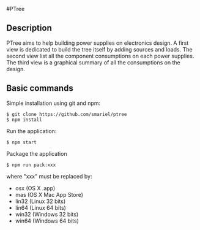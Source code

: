 #PTree
## Description
PTree aims to help building power supplies on electronics design.
A first view is dedicated to build the tree itself by adding sources and loads.
The second view list all the component consumptions on each power supplies.
The third view is a graphical summary of all the consumptions on the design.
##
## Basic commands
Simple installation using git and npm:

    $ git clone https://github.com/smariel/ptree
    $ npm install

Run the application:

    $ npm start

Package the application

    $ npm run pack:xxx

where "xxx" must be replaced by:

 - osx (OS X .app)
 - mas (OS X Mac App Store)
 - lin32 (Linux 32 bits)
 - lin64 (Linux 64 bits)
 - win32 (Windows 32 bits)
 - win64 (Windows 64 bits)
